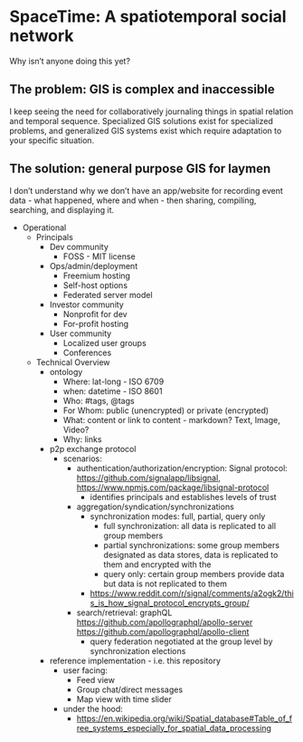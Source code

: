 # SpaceTime: A spatiotemporal social network
Why isn’t anyone doing this yet?
## The problem: GIS is complex and inaccessible
I keep seeing the need for collaboratively journaling things in spatial relation and temporal sequence. Specialized GIS solutions exist for specialized problems, and generalized GIS systems exist which require adaptation to your specific situation.
## The solution: general purpose GIS for laymen
I don’t understand why we don’t have an app/website for recording event data - what happened, where and when - then sharing, compiling, searching, and displaying it. 
- Operational
  - Principals
      - Dev community
        - FOSS - MIT license
      - Ops/admin/deployment
        - Freemium hosting
        - Self-host options
        - Federated server model
      - Investor community
        - Nonprofit for dev
        - For-profit hosting
      - User community
        - Localized user groups
        - Conferences
  - Technical Overview
     - ontology
        - Where: lat-long - ISO 6709
        - when: datetime - ISO 8601
        - Who: #tags, @tags
        - For Whom: public (unencrypted) or private (encrypted)
        - What: content or link to content - markdown? Text, Image, Video?
        - Why: links
    - p2p exchange protocol
       - scenarios:
          - authentication/authorization/encryption: Signal protocol: https://github.com/signalapp/libsignal, https://www.npmjs.com/package/libsignal-protocol
            - identifies principals and establishes levels of trust
          - aggregation/syndication/synchronizations
            - synchronization modes: full, partial, query only
              - full synchronization: all data is replicated to all group members
              - partial synchronizations: some group members designated as data stores, data is replicated to them and encrypted with the 
              - query only: certain group members provide data but data is not replicated to them
            - https://www.reddit.com/r/signal/comments/a2ogk2/this_is_how_signal_protocol_encrypts_group/
          - search/retrieval: graphQL https://github.com/apollographql/apollo-server https://github.com/apollographql/apollo-client
            - query federation negotiated at the group level by synchronization elections
     - reference implementation - i.e. this repository
        - user facing: 
            - Feed view
            - Group chat/direct messages
            - Map view with time slider
       - under the hood:
         - https://en.wikipedia.org/wiki/Spatial_database#Table_of_free_systems_especially_for_spatial_data_processing
